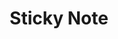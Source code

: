 ---
title: Sticky Note
presentation : Création d'une application web qui permet de gérer des notes
goals : L'objectif premier est de créer une application web qui permet de gérer des notes, le second est d'automatiser les tests avec Cypress et Mocha.
go : https://sticky-note.dlsn.fr/
image_home : https://sticky-note.dlsn.fr/Screenshot.png
image : https://sticky-note.dlsn.fr/LOGO.png
technologies : 
    - vuejs
    - fastify
    - bootstrap
    - mocha
    - cypress
    - github action
    - heroku
    - digitalocean
badges :
    - Terminé | red
    - Creation | brown
    - App web | purple
---